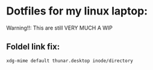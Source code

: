 # Dotfiles for my linux laptop:
Warning!!: This are still VERY MUCH A WIP

## Foldel link fix:
`xdg-mime default thunar.desktop inode/directory`
